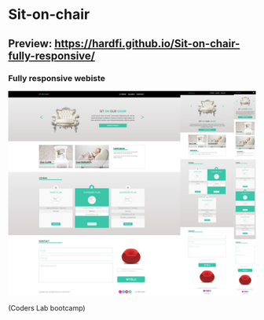 # Sit-on-chair <br>
## Preview: https://hardfi.github.io/Sit-on-chair-fully-responsive/ 
### Fully responsive webiste
![screen](https://github.com/hardfi/Sit-on-chair-fully-responsive/blob/master/images/sit.jpg)

(Coders Lab bootcamp) 
